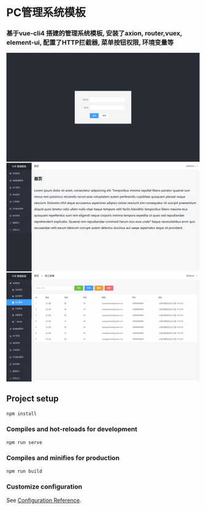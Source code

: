 # PC管理系统模板
### 基于vue-cli4 搭建的管理系统模板, 安装了axion, router,vuex, element-ui, 配置了HTTP拦截器, 菜单按钮权限, 环境变量等


![image](https://github.com/furw/Vue-Cli4-demo/blob/master/explain/login.png)
![image](https://github.com/furw/Vue-Cli4-demo/blob/master/explain/home.png)
![image](https://github.com/furw/Vue-Cli4-demo/blob/master/explain/user.png)

## Project setup
```
npm install
```

### Compiles and hot-reloads for development
```
npm run serve
```

### Compiles and minifies for production
```
npm run build
```

### Customize configuration
See [Configuration Reference](https://cli.vuejs.org/config/).
